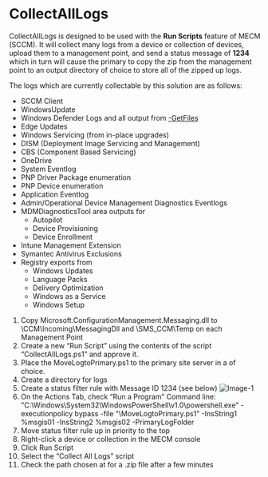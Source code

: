# CollectAllLogs

CollectAllLogs is designed to be used with the **Run Scripts** feature of MECM (SCCM). It will collect many logs from a device or collection of devices, upload them to
a management point, and send a status message of **1234** which in turn will cause the primary to copy the zip from the management point to an output directory of choice to store all of the zipped up logs.

The logs which are currently collectable by this solution are as follows:

- SCCM Client
- WindowsUpdate
- Windows Defender Logs and all output from [-GetFiles](https://docs.microsoft.com/en-us/windows/security/threat-protection/microsoft-defender-antivirus/collect-diagnostic-data)
- Edge Updates
- Windows Servicing (from in-place upgrades)
- DISM (Deployment Image Servicing and Management)
- CBS (Component Based Servicing)
- OneDrive
- System Eventlog
- PNP Driver Package enumeration
- PNP Device enumeration
- Application Eventlog
- Admin/Operational Device Management Diagnostics Eventlogs
- MDMDiagnosticsTool area outputs for
  - Autopilot
  - Device Provisioning
  - Device Enrollment
- Intune Management Extension
- Symantec Antivirus Exclusions
- Registry exports from
  - Windows Updates
  - Language Packs
  - Delivery Optimization
  - Windows as a Service
  - Windows Setup

1. Copy Microsoft.ConfigurationManagement.Messaging.dll to <ConfigMgr Installation Dir>\CCM\Incoming\MessagingDll and \SMS_CCM\Temp on each Management Point
2. Create a new “Run Script” using the contents of the script “CollectAllLogs.ps1” and approve it.
3. Place the MoveLogtoPrimary.ps1 to the primary site server in a <SCRIPTSDIR> of choice.
4. Create a directory for logs <COLLECTALLLOGSDIR>
5. Create a status filter rule with Message ID 1234 (see below)
   ![Image-1](https://rimcoblob.blob.core.windows.net/blogimg/CollectAllLogs/img1.png "Image-1")
6. On the Actions Tab, check “Run a Program”
   Command line:
   "C:\Windows\System32\WindowsPowerShell\v1.0\powershell.exe" -executionpolicy bypass -file "<SCRIPTSDIR>\MoveLogtoPrimary.ps1" -InsString1 %msgis01 -InsString2 %msgis02 -PrimaryLogFolder <COLLECTALLLOGSDIR>
7. Move status filter rule up in priority to the top
8. Right-click a device or collection in the MECM console
9. Click Run Script
10. Select the “Collect All Logs” script
11. Check the path chosen at <CollectAllLogsDir> for a .zip file after a few minutes
